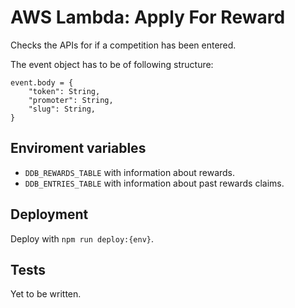 # AWS Lambda: Apply For Reward

Checks the APIs for if a competition has been entered.

The event object has to be of following structure:

```
event.body = {
    "token": String,
    "promoter": String,
    "slug": String,
}
```

## Enviroment variables
- `DDB_REWARDS_TABLE` with information about rewards.
- `DDB_ENTRIES_TABLE` with information about past rewards claims.

## Deployment
Deploy with `npm run deploy:{env}`.

## Tests
Yet to be written.
